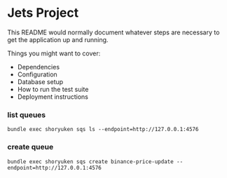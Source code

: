 # Jets Project

This README would normally document whatever steps are necessary to get the application up and running.

Things you might want to cover:

* Dependencies
* Configuration
* Database setup
* How to run the test suite
* Deployment instructions


### list queues
```shell
bundle exec shoryuken sqs ls --endpoint=http://127.0.0.1:4576
```

### create queue
```shell
bundle exec shoryuken sqs create binance-price-update --endpoint=http://127.0.0.1:4576
```
